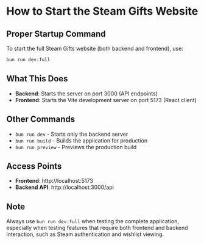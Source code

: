 # How to Start the Steam Gifts Website

## Proper Startup Command

To start the full Steam Gifts website (both backend and frontend), use:

```bash
bun run dev:full
```

## What This Does

- **Backend**: Starts the server on port 3000 (API endpoints)
- **Frontend**: Starts the Vite development server on port 5173 (React client)

## Other Commands

- `bun run dev` - Starts only the backend server
- `bun run build` - Builds the application for production
- `bun run preview` - Previews the production build

## Access Points

- **Frontend**: http://localhost:5173
- **Backend API**: http://localhost:3000/api

## Note

Always use `bun run dev:full` when testing the complete application, especially when testing features that require both frontend and backend interaction, such as Steam authentication and wishlist viewing.